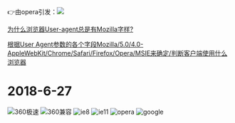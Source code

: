 👉由opera引发：![](https://github.com/TUARAN/PIC/blob/master/js/opera53.0.png)

[为什么浏览器User-agent总是有Mozilla字样?](https://zhidao.baidu.com/question/1767408752449075980.html)

[根据User Agent参数的各个字段Mozilla/5.0/4.0-AppleWebKit/Chrome/Safari/Firefox/Opera/MSIE来确定/判断客户端使用什么浏览器](https://www.cnblogs.com/sunjingxin/p/5871466.html)

2018-6-27
===
![360极速](https://github.com/TUARAN/PIC/blob/master/js/360极速模式.png)
![360兼容](https://github.com/TUARAN/PIC/blob/master/js/360兼容模式.png)
![ie8](https://github.com/TUARAN/PIC/blob/master/js/ie8.png)
![ie11](https://github.com/TUARAN/PIC/blob/master/js/ie11.png)
![opera](https://github.com/TUARAN/PIC/blob/master/js/opera.png)
![google](https://github.com/TUARAN/PIC/blob/master/js/google.png)
